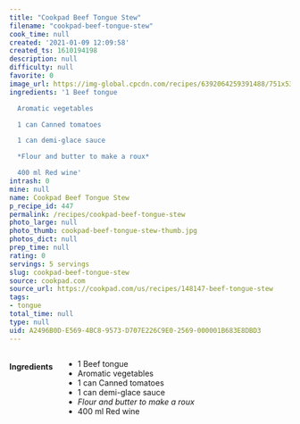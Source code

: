 ```yaml
---
title: "Cookpad Beef Tongue Stew"
filename: "cookpad-beef-tongue-stew"
cook_time: null
created: '2021-01-09 12:09:58'
created_ts: 1610194198
description: null
difficulty: null
favorite: 0
image_url: https://img-global.cpcdn.com/recipes/6392064259391488/751x532cq70/beef-tongue-stew-recipe-main-photo.jpg
ingredients: '1 Beef tongue

  Aromatic vegetables

  1 can Canned tomatoes

  1 can demi-glace sauce

  *Flour and butter to make a roux*

  400 ml Red wine'
intrash: 0
mine: null
name: Cookpad Beef Tongue Stew
p_recipe_id: 447
permalink: /recipes/cookpad-beef-tongue-stew
photo_large: null
photo_thumb: cookpad-beef-tongue-stew-thumb.jpg
photos_dict: null
prep_time: null
rating: 0
servings: 5 servings
slug: cookpad-beef-tongue-stew
source: cookpad.com
source_url: https://cookpad.com/us/recipes/148147-beef-tongue-stew
tags:
- tongue
total_time: null
type: null
uid: A2496B0D-E569-4BC8-9573-D707E226C9E0-2569-000001B683E8DBD3
---
```

<div class="large-8 medium-7 columns" id="writeup">	</div><!-- #writeup -->
</div><!-- #row-one -->
<div class="row" id="row-two">	<div class="medium-4 small-5 columns" id="ingredients"><h4>Ingredients</h4><div class="box box-ingredients content"><ul>
<li>1 Beef tongue</li>
<li>Aromatic vegetables</li>
<li>1 can Canned tomatoes</li>
<li>1 can demi-glace sauce</li>
<li><em>Flour and butter to make a roux</em></li>
<li>400 ml Red wine</li>
</ul>
</div>	</div>	<div class="medium-6 small-7 columns" id="directions">	</div>